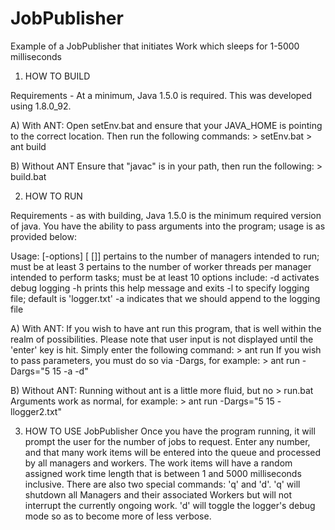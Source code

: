 # JobPublisher
Example of a JobPublisher that initiates Work which sleeps for 1-5000 milliseconds


1. HOW TO BUILD

Requirements - At a minimum, Java 1.5.0 is required.  This was developed using 1.8.0_92.

A) With ANT:
	Open setEnv.bat and ensure that your JAVA_HOME is pointing to the correct location.
	Then run the following commands:
	> setEnv.bat
	> ant build

B) Without ANT
	Ensure that "javac" is in your path, then run the following:
	> build.bat


2. HOW TO RUN

Requirements - as with building, Java 1.5.0 is the minimum required version of java.
You have the ability to pass arguments into the program; usage is as provided below:

Usage: <cmd> [-options] [<managers> [<workers>]]
<manager> pertains to the number of managers intended to run;
          must be at least 3
<workers> pertains to the number of worker threads per manager intended to
          perform tasks; must be at least 10
options include:
    -d           activates debug logging
    -h           prints this help message and exits
    -l<logfile>  to specify logging file; default is 'logger.txt'
    -a           indicates that we should append to the logging file

A) With ANT:
	If you wish to have ant run this program, that is well within the realm of possibilities.
	Please note that user input is not displayed until the 'enter' key is hit.
	Simply enter the following command:
	> ant run
	If you wish to pass parameters, you must do so via -Dargs, for example:
	> ant run -Dargs="5 15 -a -d"

B) Without ANT:
	Running without ant is a little more fluid, but no
	> run.bat
	Arguments work as normal, for example:
	> ant run -Dargs="5 15 -llogger2.txt"


3. HOW TO USE JobPublisher
	Once you have the program running, it will prompt the user for the number of jobs to request.
	Enter any number, and that many work items will be entered into the queue and processed by all managers and workers.
	The work items will have a random assigned work time length that is between 1 and 5000 milliseconds inclusive.
	There are also two special commands: 'q' and 'd'.
	'q' will shutdown all Managers and their associated Workers but will not interrupt the currently ongoing work.
	'd' will toggle the logger's debug mode so as to become more of less verbose.

